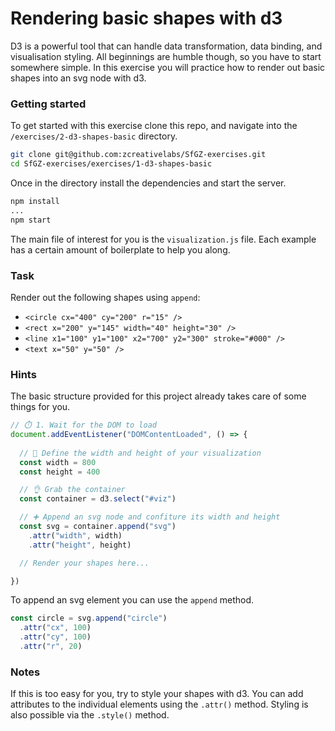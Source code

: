 
# Rendering basic shapes with d3

D3 is a powerful tool that can handle data transformation, data binding, and visualisation styling. All beginnings are humble though, so you have to start somewhere simple. In this exercise you will practice how to render out basic shapes into an svg node with d3.

### Getting started

To get started with this exercise clone this repo, and navigate into the `/exercises/2-d3-shapes-basic` directory.

```bash
git clone git@github.com:zcreativelabs/SfGZ-exercises.git
cd SfGZ-exercises/exercises/1-d3-shapes-basic
```

Once in the directory install the dependencies and start the server.

```bash
npm install
...
npm start
```

The main file of interest for you is the `visualization.js` file. Each example has a certain amount of boilerplate to help you along.

### Task

Render out the following shapes using `append`:

- `<circle cx="400" cy="200" r="15" />`
- `<rect x="200" y="145" width="40" height="30" />`
- `<line x1="100" y1="100" x2="700" y2="300" stroke="#000" />`
- `<text x="50" y="50" />`

### Hints

The basic structure provided for this project already takes care of some things for you.

```js
// ⏱️ 1. Wait for the DOM to load
document.addEventListener("DOMContentLoaded", () => {
  
  // 📏 Define the width and height of your visualization
  const width = 800
  const height = 400

  // 👌 Grab the container
  const container = d3.select("#viz")

  // ➕ Append an svg node and confiture its width and height
  const svg = container.append("svg")
    .attr("width", width)
    .attr("height", height)

  // Render your shapes here...

})
```

To append an svg element you can use the `append` method.

```js
const circle = svg.append("circle")
  .attr("cx", 100)
  .attr("cy", 100)
  .attr("r", 20)

```

### Notes

If this is too easy for you, try to style your shapes with d3. You can add attributes to the individual elements using the `.attr()` method. Styling is also possible via the `.style()` method.
